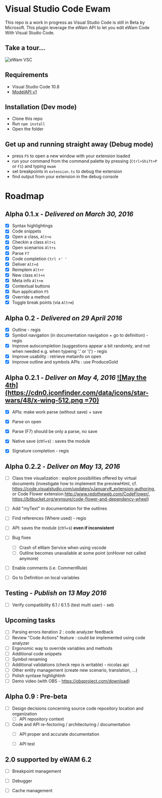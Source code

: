# Visual Studio Code Ewam

This repo is a work in progress as Visual Studio Code is still in Beta by Microsoft.
This plugin leverage the eWam API to let you edit eWam Code With Visual Studio Code.

## Take a tour...
![eWam VSC](tour.gif)

## Requirements
* Visual Studio Code 10.8
* [ModelAPI v1](https://github.com/MphasisWyde/WydeActiveModelerAPI)

## Installation (Dev mode)
* Clone this repo
* Run `npm install`
* Open the folder

## Get up and running straight away (Debug mode)
* press `F5` to open a new window with your extension loaded
* run your command from the command palette by pressing (`Ctrl+Shift+P` or `F1`) and typing `ewam`
* set breakpoints in `extension.ts` to debug the extension
* find output from your extension in the debug console

# Roadmap

## Alpha 0.1.x - *Delivered on March 30, 2016*
- [x] Syntax highlightings 
- [x] Code snippets
- [x] Open a class, `Alt+o`  
- [x] Checkin a class `Alt+i` 
- [x] Open scenarios `Alt+s` 
- [x] Parse `F7` 
- [x] Code completion  `Ctrl +' '`
- [x] Deliver  `Alt+d`
- [x] Reimplem  `Alt+r`
- [x] New class  `Alt+n`
- [x] Meta info  `Alt+m`
- [x] Contextual buttons
- [x] Run application `F5`
- [x] Override a method
- [x] Toggle break points (via `Alt+m`)

## Alpha 0.2 - *Delivered on 29 April 2016*
   
- [x] Outline - regis
- [x] Symbol navigation (in documentation navigation + go to definition) - regis
- [x] Improve autocompletion (suggestions appear a bit randomly, and not when needed e.g. when typeing '.' or '(') - regis
- [x] Improve usability : retrieve metainfo on open
- [x] Improve outline and symbols APIs : use ProduceGold

## Alpha 0.2.1 - *Deliver on May 4, 2016* [![May the 4th](https://cdn0.iconfinder.com/data/icons/star-wars/48/x-wing-512.png =70)](http://www.google.fr/search?q=may+the+4th)    

- [x] APIs: make work parse (without save) + save
- [x] Parse on open
- [x] Parse (F7) should be only a parse, no save
- [x] Native save (ctrl+s) : saves the module

- [x] Signature completion - regis

## Alpha 0.2.2 - *Deliver on May 13, 2016*

- [ ] Class tree visualization : explore possibilities offered by virtual documents (investigate how to implement the previewHtml, cf. https://code.visualstudio.com/updates/vJanuary#_extension-authoring, or Code Flower extension http://www.redotheweb.com/CodeFlower/, https://bitbucket.org/wynsure/code-flower-and-dependency-wheel)
- [ ] Add "myText" in documentation for the outlines
- [ ] Find references (Where used) - regis
- [ ] API: saves the module (ctrl+s) **even if inconsistent**

- [ ] Bug fixes
    - [ ] Crash of eWam Service when using vscode
    - [ ] Outline becomes unavailable at some point (onHover not called anymore)
    
- [ ] Enable comments (i.e. CommentRule)
- [ ] Go to Definition on local variables

## Testing - *Publish on 13 May 2016*

- [ ] Verify compatibility 6.1 / 6.1.5 (test multi user) - seb

## Upcoming tasks

- [ ] Parsing errors iteration 2 : code analyzer feedback 
- [ ] Review "Code Actions" feature : could be implemented using code analyzer
- [ ] Ergonomic way to override variables and methods
- [ ] Additional code snippets
- [ ] Symbol renaming
- [ ] Additional validations (check repo is writable) - nicolas api
- [ ] Other entity management (create new scenario, translation, ...)
- [ ] Polish syntaxe highlightinh
- [ ] Demo video (with OBS - https://obsproject.com/download)

## Alpha 0.9 : Pre-beta

- [ ] Design decisions concerning source code repository location and organization
    - [ ] API repository context

- [ ] Code and API re-fectoring  / architecturing / documentation
    - [ ] API proper and accurate documentation
    - [ ] API test
    

## 2.0 supported by eWAM 6.2
- [ ] Breakpoint management
- [ ] Debugger
- [ ] Cache management







